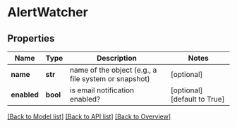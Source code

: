 # AlertWatcher

## Properties
Name | Type | Description | Notes
------------ | ------------- | ------------- | -------------
**name** | **str** | name of the object (e.g., a file system or snapshot) | [optional] 
**enabled** | **bool** | is email notification enabled? | [optional] [default to True]

[[Back to Model list]](index.md#documentation-for-models) [[Back to API list]](index.md#endpoint-properties) [[Back to Overview]](index.md)


